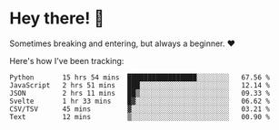 # Hey there! 👋
Sometimes breaking and entering, but always a beginner. ❤️

Here's how I've been tracking:
<!--START_SECTION:waka-->

```text
Python       15 hrs 54 mins  █████████████████░░░░░░░░   67.56 %
JavaScript   2 hrs 51 mins   ███░░░░░░░░░░░░░░░░░░░░░░   12.14 %
JSON         2 hrs 11 mins   ██▒░░░░░░░░░░░░░░░░░░░░░░   09.33 %
Svelte       1 hr 33 mins    █▓░░░░░░░░░░░░░░░░░░░░░░░   06.62 %
CSV/TSV      45 mins         ▓░░░░░░░░░░░░░░░░░░░░░░░░   03.21 %
Text         12 mins         ▒░░░░░░░░░░░░░░░░░░░░░░░░   00.90 %
```

<!--END_SECTION:waka-->
